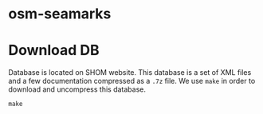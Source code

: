 # osm-seamarks

# Download DB
Database is located on SHOM website. This database is a set of XML files and a few documentation compressed as a `.7z` file. We use `make` in order to download and uncompress this database.
```
make
```
